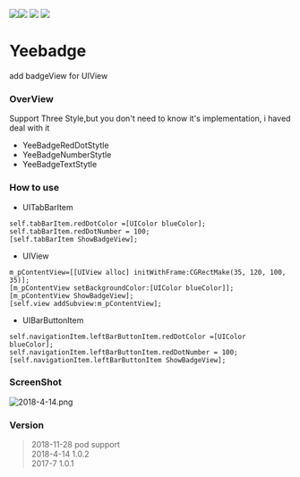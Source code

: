 
![](https://img.shields.io/cocoapods/p/YeeBadgeView.svg?style=flat)![](https://img.shields.io/badge/language-objc-orange.svg)
![](https://img.shields.io/cocoapods/v/YeeBadgeView.svg?style=flat)
![](https://img.shields.io/cocoapods/l/YeeBadgeView.svg)

# Yeebadge

add badgeView for UIView

### OverView

Support Three Style,but you don't need to know it's implementation, i  haved deal with it

  *   YeeBadgeRedDotStytle
  *   YeeBadgeNumberStytle
  *   YeeBadgeTextStytle
  
### How to use

 * UITabBarItem
 ```
 self.tabBarItem.redDotColor =[UIColor blueColor];
 self.tabBarItem.redDotNumber = 100;
 [self.tabBarItem ShowBadgeView];
 ```
 * UIView
 ```
 m_pContentView=[[UIView alloc] initWithFrame:CGRectMake(35, 120, 100, 35)];
 [m_pContentView setBackgroundColor:[UIColor blueColor]];
 [m_pContentView ShowBadgeView];
 [self.view addSubview:m_pContentView];
 ```
 
 * UIBarButtonItem
 ```
 self.navigationItem.leftBarButtonItem.redDotColor =[UIColor blueColor];
 self.navigationItem.leftBarButtonItem.redDotNumber = 100;
 [self.navigationItem.leftBarButtonItem ShowBadgeView];
 ```
 ### ScreenShot
 
 ![2018-4-14.png](https://upload-images.jianshu.io/upload_images/1488651-1e7d181761279bb9.png?imageMogr2/auto-orient/strip%7CimageView2/2/w/1240)
 
 ### Version
 > 2018-11-28   pod  support <br>
 >  2018-4-14   1.0.2 <br>
 > 2017-7       1.0.1






